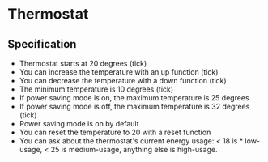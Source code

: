 # Thermostat

## Specification

* Thermostat starts at 20 degrees (tick)
* You can increase the temperature with an up function (tick)
* You can decrease the temperature with a down function (tick)
* The minimum temperature is 10 degrees (tick)
* If power saving mode is on, the maximum temperature is 25 degrees
* If power saving mode is off, the maximum temperature is 32 degrees (tick)
* Power saving mode is on by default
* You can reset the temperature to 20 with a reset function
* You can ask about the thermostat's current energy usage: < 18 is * low-usage, < 25 is medium-usage, anything else is high-usage.
